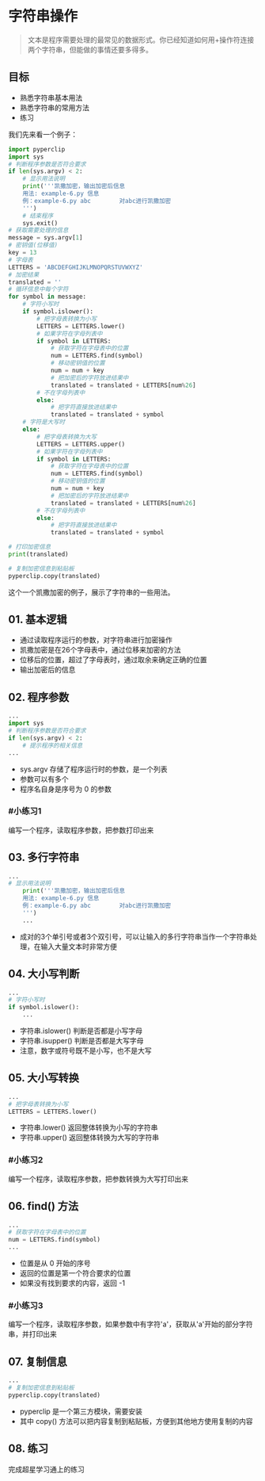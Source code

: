 # 字符串操作

> 文本是程序需要处理的最常见的数据形式。你已经知道如何用+操作符连接两个字符串，但能做的事情还要多得多。

## 目标

* 熟悉字符串基本用法
* 熟悉字符串的常用方法
* 练习

我们先来看一个例子：

```python
import pyperclip
import sys
# 判断程序参数是否符合要求
if len(sys.argv) < 2:
    # 显示用法说明
    print('''凯撒加密，输出加密后信息
    用法: example-6.py 信息
    例：example-6.py abc        对abc进行凯撒加密
    ''')
    # 结束程序
    sys.exit()
# 获取需要处理的信息
message = sys.argv[1]
# 密钥值(位移值)
key = 13
# 字母表
LETTERS = 'ABCDEFGHIJKLMNOPQRSTUVWXYZ'
# 加密结果
translated = ''
# 循环信息中每个字符
for symbol in message:
    # 字符小写时
    if symbol.islower():
        # 把字母表转换为小写
        LETTERS = LETTERS.lower()
        # 如果字符在字母列表中
        if symbol in LETTERS:
            # 获取字符在字母表中的位置
            num = LETTERS.find(symbol)
            # 移动密钥值的位置
            num = num + key
            # 把加密后的字符放进结果中
            translated = translated + LETTERS[num%26]
        # 不在字母列表中
        else:
            # 把字符直接放进结果中
            translated = translated + symbol
    # 字符是大写时
    else:
        # 把字母表转换为大写
        LETTERS = LETTERS.upper()
        # 如果字符在字母列表中
        if symbol in LETTERS:
            # 获取字符在字母表中的位置
            num = LETTERS.find(symbol)
            # 移动密钥值的位置
            num = num + key
            # 把加密后的字符放进结果中
            translated = translated + LETTERS[num%26]
        # 不在字母列表中
        else:
            # 把字符直接放进结果中
            translated = translated + symbol

# 打印加密信息
print(translated)

# 复制加密信息到粘贴板
pyperclip.copy(translated)
```
这个一个凯撒加密的例子，展示了字符串的一些用法。

## 01. 基本逻辑

- 通过读取程序运行的参数，对字符串进行加密操作
- 凯撒加密是在26个字母表中，通过位移来加密的方法
- 位移后的位置，超过了字母表时，通过取余来确定正确的位置
- 输出加密后的信息

## 02. 程序参数
```python
...
import sys
# 判断程序参数是否符合要求
if len(sys.argv) < 2:
    # 提示程序的相关信息
...
```
- sys.argv 存储了程序运行时的参数，是一个列表
- 参数可以有多个
- 程序名自身是序号为 0 的参数

### #小练习1
编写一个程序，读取程序参数，把参数打印出来

## 03. 多行字符串
```python
...
# 显示用法说明
    print('''凯撒加密，输出加密后信息
    用法: example-6.py 信息
    例：example-6.py abc        对abc进行凯撒加密
    ''')
    ...
```
- 成对的3个单引号或者3个双引号，可以让输入的多行字符串当作一个字符串处理，在输入大量文本时非常方便

## 04. 大小写判断
```python
...
# 字符小写时
if symbol.islower():
    ...
```
- 字符串.islower() 判断是否都是小写字母
- 字符串.isupper() 判断是否都是大写字母
- 注意，数字或符号既不是小写，也不是大写

## 05. 大小写转换
```python
...
# 把字母表转换为小写
LETTERS = LETTERS.lower()
```
- 字符串.lower() 返回整体转换为小写的字符串
- 字符串.upper() 返回整体转换为大写的字符串

### #小练习2
编写一个程序，读取程序参数，把参数转换为大写打印出来

## 06. find() 方法
```python
...
# 获取字符在字母表中的位置
num = LETTERS.find(symbol)
...
```
- 位置是从 0 开始的序号
- 返回的位置是第一个符合要求的位置
- 如果没有找到要求的内容，返回 -1

### #小练习3
编写一个程序，读取程序参数，如果参数中有字符'a'，获取从'a'开始的部分字符串，并打印出来

## 07. 复制信息
```python
...
# 复制加密信息到粘贴板
pyperclip.copy(translated)
```
- pyperclip 是一个第三方模块，需要安装
- 其中 copy() 方法可以把内容复制到粘贴板，方便到其他地方使用复制的内容


## 08. 练习

完成超星学习通上的练习
